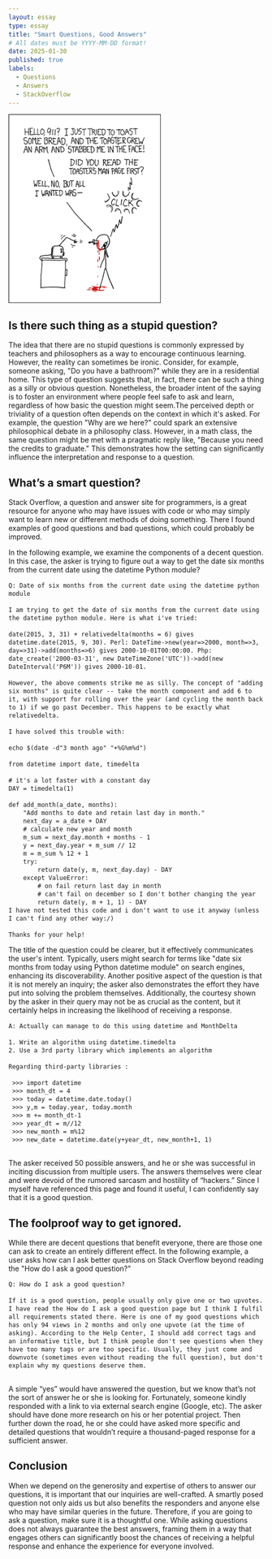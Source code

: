 ```yaml
---
layout: essay
type: essay
title: "Smart Questions, Good Answers"
# All dates must be YYYY-MM-DD format!
date: 2025-01-30
published: true
labels:
  - Questions
  - Answers
  - StackOverflow
---
```


<img width="300px" class="rounded float-start pe-4" src="../img/smart-questions/rtfm.png">

## Is there such thing as a stupid question?

The idea that there are no stupid questions is commonly expressed by teachers and philosophers as a way to encourage continuous learning. However, the reality can sometimes be ironic. Consider, for example, someone asking, "Do you have a bathroom?" while they are in a residential home. This type of question suggests that, in fact, there can be such a thing as a silly or obvious question. Nonetheless, the broader intent of the saying is to foster an environment where people feel safe to ask and learn, regardless of how basic the question might seem.The perceived depth or triviality of a question often depends on the context in which it's asked. For example, the question "Why are we here?" could spark an extensive philosophical debate in a philosophy class. However, in a math class, the same question might be met with a pragmatic reply like, "Because you need the credits to graduate." This demonstrates how the setting can significantly influence the interpretation and response to a question.

## What’s a smart question?

Stack Overflow, a question and answer site for programmers, is a great resource for anyone who may have issues with code or who may simply want to learn new or different methods of doing something. There I found examples of good questions and bad questions, which could probably be improved.

In the following example, we examine the components of a decent question. In this case, the asker is trying to figure out a way to get the date six months from the current date using the datetime Python module?

```
Q: Date of six months from the current date using the datetime python module

I am trying to get the date of six months from the current date using the datetime python module. Here is what i've tried:

date(2015, 3, 31) + relativedelta(months = 6) gives datetime.date(2015, 9, 30). Perl: DateTime->new(year=>2000, month=>3, day=>31)->add(months=>6) gives 2000-10-01T00:00:00. Php: date_create('2000-03-31', new DateTimeZone('UTC'))->add(new DateInterval('P6M')) gives 2000-10-01.

However, the above comments strike me as silly. The concept of "adding six months" is quite clear -- take the month component and add 6 to it, with support for rolling over the year (and cycling the month back to 1) if we go past December. This happens to be exactly what relativedelta.

I have solved this trouble with:

echo $(date -d"3 month ago" "+%G%m%d")

from datetime import date, timedelta

# it's a lot faster with a constant day
DAY = timedelta(1)

def add_month(a_date, months):
    "Add months to date and retain last day in month."
    next_day = a_date + DAY
    # calculate new year and month
    m_sum = next_day.month + months - 1
    y = next_day.year + m_sum // 12
    m = m_sum % 12 + 1
    try:
        return date(y, m, next_day.day) - DAY
    except ValueError:
        # on fail return last day in month
        # can't fail on december so I don't bother changing the year
        return date(y, m + 1, 1) - DAY
I have not tested this code and i don't want to use it anyway (unless I can't find any other way:/)

Thanks for your help!
```

The title of the question could be clearer, but it effectively communicates the user's intent. Typically, users might search for terms like "date six months from today using Python datetime module" on search engines, enhancing its discoverability. Another positive aspect of the question is that it is not merely an inquiry; the asker also demonstrates the effort they have put into solving the problem themselves. Additionally, the courtesy shown by the asker in their query may not be as crucial as the content, but it certainly helps in increasing the likelihood of receiving a response.

```
A: Actually can manage to do this using datetime and MonthDelta

1. Write an algorithm using datetime.timedelta
2. Use a 3rd party library which implements an algorithm

Regarding third-party libraries :

 >>> import datetime
 >>> month_dt = 4
 >>> today = datetime.date.today()
 >>> y,m = today.year, today.month
 >>> m += month_dt-1
 >>> year_dt = m//12
 >>> new_month = m%12
 >>> new_date = datetime.date(y+year_dt, new_month+1, 1)
 
```
 
The asker received 50 possible answers, and he or she was successful in inciting discussion from multiple users. The answers themselves were clear and were devoid of the rumored sarcasm and hostility of “hackers.” Since I myself have referenced this page and found it useful, I can confidently say that it is a good question.

## The foolproof way to get ignored.

While there are decent questions that benefit everyone, there are those one can ask to create an entirely different effect. In the following example, a user asks how can I ask better questions on Stack Overflow beyond reading the "How do I ask a good question?"

```
Q: How do I ask a good question?

If it is a good question, people usually only give one or two upvotes. I have read the How do I ask a good question page but I think I fulfil all requirements stated there. Here is one of my good questions which has only 94 views in 2 months and only one upvote (at the time of asking). According to the Help Center, I should add correct tags and an informative title, but I think people don't see questions when they have too many tags or are too specific. Usually, they just come and downvote (sometimes even without reading the full question), but don't explain why my questions deserve them.


```

A simple “yes” would have answered the question, but we know that’s not the sort of answer he or she is looking for. Fortunately, someone kindly responded with a link to via external search engine (Google, etc). The asker should have done more research on his or her potential project. Then further down the road, he or she could have asked more specific and detailed questions that wouldn’t require a thousand-paged response for a sufficient answer.

## Conclusion

When we depend on the generosity and expertise of others to answer our questions, it is important that our inquiries are well-crafted. A smartly posed question not only aids us but also benefits the responders and anyone else who may have similar queries in the future. Therefore, if you are going to ask a question, make sure it is a thoughtful one. While asking questions does not always guarantee the best answers, framing them in a way that engages others can significantly boost the chances of receiving a helpful response and enhance the experience for everyone involved.
